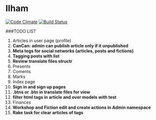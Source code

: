 Ilham
=====

[![Code Climate](https://codeclimate.com/github/fatbulat/ilham/badges/gpa.svg)](https://codeclimate.com/github/fatbulat/ilham)
[![Build Status](https://travis-ci.org/fatbulat/ilham.svg)](https://travis-ci.org/fatbulat/ilham)

###TODO LIST
1. Articles in user page (profile)
2. **CanCan: admin can publish article only if it unpublished**
3. **Meta tegs for social networks (articles, posts and fictions)**
4. **Tagging posts with list**
5. **Review translate files structr**
6. Presents
7. Coments
8. Marks
9. Index page
10. **Sign in and sign up pages**
11. **.btns or .btn in translate files for view**
12. **filter html tags in article and over models with test**
13. Finances
14. **Workshop and Fiction edit and create actions in Admin namespace**
15. **Rake task for clear articles of tags**
